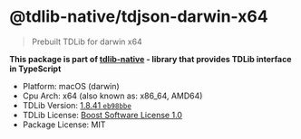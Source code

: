 # @tdlib-native/tdjson-darwin-x64

> Prebuilt TDLib for darwin x64

**This package is part of [tdlib-native](https://github.com/AlexXanderGrib/node-tdlib) - library that provides TDLib interface in TypeScript**

- Platform: macOS (darwin)
- Cpu Arch: x64 (also known as: x86_64, AMD64)
- TDLib Version: [1.8.41 `eb98bbe`](https://github.com/tdlib/td/tree/eb98bbe611e1132f98914e4cd4e2c727079cc84d)
- TDLib License: [Boost Software License 1.0](https://github.com/tdlib/td/blob/master/LICENSE_1_0.txt)
- Package License: MIT
